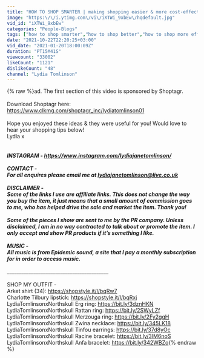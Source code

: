 ```yaml
---
title: "HOW TO SHOP SMARTER | making shopping easier & more cost-effective"
image: "https:\/\/i.ytimg.com\/vi\/iXTWi_9xbEw\/hqdefault.jpg"
vid_id: "iXTWi_9xbEw"
categories: "People-Blogs"
tags: ["how to shop smarter","how to shop better","how to shop more effectively"]
date: "2021-10-22T22:20:25+03:00"
vid_date: "2021-01-20T18:00:09Z"
duration: "PT15M41S"
viewcount: "33002"
likeCount: "1121"
dislikeCount: "48"
channel: "Lydia Tomlinson"
---
```

{% raw %}ad. The first section of this video is sponsored by Shoptagr. <br /><br />Download Shoptagr here: <a rel="nofollow" target="blank" href="https://www.clkmg.com/shoptagr_inc/lydiatomlinson01">https://www.clkmg.com/shoptagr_inc/lydiatomlinson01</a><br /><br />Hope you enjoyed these ideas &amp; they were useful for you! Would love to hear your shopping tips below! <br />Lydia x <br />___________________________________<br /><br />INSTAGRAM - <a rel="nofollow" target="blank" href="https://www.instagram.com/lydiajanetomlinson/">https://www.instagram.com/lydiajanetomlinson/</a><br /><br />CONTACT -<br />For all enquires please email me at lydiajanetomlinson@live.co.uk <br /> <br />DISCLAIMER -<br />Some of the links I use are affiliate links. This does not change the way you buy the item, it just means that a small amount of commission goes to me, who has helped drive the sale and market the item. Thank you! <br /><br />Some of the pieces I show are sent to me by the PR company. Unless disclaimed, I am in no way contracted to talk about or promote the item. I only accept and show PR products if it’s something I like.<br /><br />MUSIC - <br />All music is from Epidemic sound, a site that I pay a monthly subscription for in order to access music.<br /><br />_____________________________________________________________________________<br /><br />SHOP MY OUTFIT -<br />Arket shirt (34): <a rel="nofollow" target="blank" href="https://shopstyle.it/l/bqRw7">https://shopstyle.it/l/bqRw7</a><br />Charlotte Tilbury lipstick: <a rel="nofollow" target="blank" href="https://shopstyle.it/l/bqRxj">https://shopstyle.it/l/bqRxj</a><br />LydiaTomlinsonxNorthskull Erg ring: <a rel="nofollow" target="blank" href="https://bit.ly/3dznHKN">https://bit.ly/3dznHKN</a> <br />LydiaTomlinsonxNorthskull Rattan ring: <a rel="nofollow" target="blank" href="https://bit.ly/2SWyLZf">https://bit.ly/2SWyLZf</a> <br />LydiaTomlinsonxNorthskull Merzouga ring: <a rel="nofollow" target="blank" href="https://bit.ly/2Fy2ggH">https://bit.ly/2Fy2ggH</a> <br />LydiaTomlinsonxNorthskull Zwina necklace: <a rel="nofollow" target="blank" href="https://bit.ly/345LK18">https://bit.ly/345LK18</a> <br />LydiaTomlinsonxNorthskull Tinfou earrings: <a rel="nofollow" target="blank" href="https://bit.ly/37d8yOc">https://bit.ly/37d8yOc</a><br />LydiaTomlinsonxNorthskull Racine bracelet: <a rel="nofollow" target="blank" href="https://bit.ly/3lM6noS">https://bit.ly/3lM6noS</a> <br />LydiaTomlinsonxNorthskull Anfa bracelet: <a rel="nofollow" target="blank" href="https://bit.ly/342WBZo">https://bit.ly/342WBZo</a>{% endraw %}
